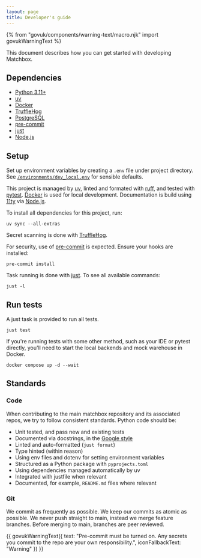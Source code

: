 ```yaml
---
layout: page
title: Developer's guide
---
```


{% from "govuk/components/warning-text/macro.njk" import govukWarningText %}

This document describes how you can get started with developing Matchbox.

## Dependencies

* [Python 3.11+](https://www.python.org)
* [uv](https://docs.astral.sh/uv/)
* [Docker](https://www.docker.com)
* [TruffleHog](https://github.com/trufflesecurity/trufflehog)
* [PostgreSQL](https://www.postgresql.org)
* [pre-commit](https://pre-commit.com)
* [just](https://just.systems/man/en/)
* [Node.js](https://nodejs.org/en)

## Setup

Set up environment variables by creating a `.env` file under project directory. See [`/environments/dev_local.env`](https://github.com/uktrade/matchbox/blob/main/environments/dev_local.env) for sensible defaults.

This project is managed by [uv](https://docs.astral.sh/uv/), linted and formated with [ruff](https://docs.astral.sh/ruff/), and tested with [pytest](https://docs.pytest.org/en/stable/). [Docker](https://www.docker.com) is used for local development. Documentation is build using [11ty](https://www.11ty.dev) via [Node.js](https://nodejs.org/en).

To install all dependencies for this project, run:

```cnosole
uv sync --all-extras
```

Secret scanning is done with [TruffleHog](https://github.com/trufflesecurity/trufflehog).

For security, use of [pre-commit](https://pre-commit.com) is expected. Ensure your hooks are installed:

```console
pre-commit install
```

Task running is done with [just](https://just.systems/man/en/). To see all available commands:

```console
just -l
```

## Run tests

A just task is provided to run all tests.

```console
just test
```

If you're running tests with some other method, such as your IDE or pytest directly, you'll need to start the local backends and mock warehouse in Docker.

```console
docker compose up -d --wait
```

## Standards

### Code

When contributing to the main matchbox repository and its associated repos, we try to follow consistent standards. Python code should be:

* Unit tested, and pass new and existing tests
* Documented via docstrings, in the [Google style](https://sphinxcontrib-napoleon.readthedocs.io/en/latest/example_google.html)
* Linted and auto-formatted (`just format`)
* Type hinted (within reason)
* Using env files and dotenv for setting environment variables
* Structured as a Python package with `pyprojects.toml`
* Using dependencies managed automatically by uv
* Integrated with justfile when relevant
* Documented, for example, `README.md` files where relevant

### Git

We commit as frequently as possible. We keep our commits as atomic as possible. We never push straight to main, instead we merge feature branches. Before merging to main, branches are peer reviewed.

{{ 
    govukWarningText({
        text: "Pre-commit must be turned on. Any secrets you commit to the repo are your own responsibility.",
        iconFallbackText: "Warning"
    }) 
}}